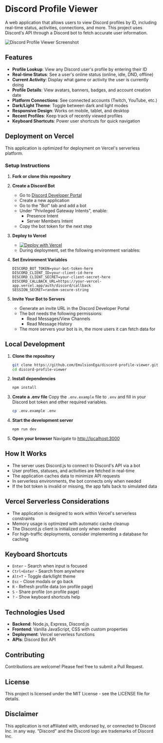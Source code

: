 # Discord Profile Viewer

A web application that allows users to view Discord profiles by ID, including real-time status, activities, connections, and more. This project uses Discord's API through a Discord bot to fetch accurate user information.

![Discord Profile Viewer Screenshot](https://i.ibb.co/V0VxJf1B/Screenshot-2025-05-13-173322.png)

## Features

- **Profile Lookup**: View any Discord user's profile by entering their ID
- **Real-time Status**: See a user's online status (online, idle, DND, offline)
- **Current Activity**: Display what game or activity the user is currently doing
- **Profile Details**: View avatars, banners, badges, and account creation date
- **Platform Connections**: See connected accounts (Twitch, YouTube, etc.)
- **Dark/Light Theme**: Toggle between dark and light modes
- **Responsive Design**: Works on mobile, tablet, and desktop
- **Recent Profiles**: Keep track of recently viewed profiles
- **Keyboard Shortcuts**: Power user shortcuts for quick navigation

## Deployment on Vercel

This application is optimized for deployment on Vercel's serverless platform.

### Setup Instructions

1. **Fork or clone this repository**

2. **Create a Discord Bot**
   - Go to [Discord Developer Portal](https://discord.com/developers/applications)
   - Create a new application
   - Go to the "Bot" tab and add a bot
   - Under "Privileged Gateway Intents", enable:
     - Presence Intent
     - Server Members Intent
   - Copy the bot token for the next step

3. **Deploy to Vercel**
   - [![Deploy with Vercel](https://vercel.com/button)](https://vercel.com/new/clone?repository-url=https%3A%2F%2Fgithub.com%2Fyourusername%2Fdiscord-profile-viewer)
   - During deployment, set the following environment variables:

4. **Set Environment Variables**
   ```
   DISCORD_BOT_TOKEN=your-bot-token-here
   DISCORD_CLIENT_ID=your-client-id-here
   DISCORD_CLIENT_SECRET=your-client-secret-here
   DISCORD_CALLBACK_URL=https://your-vercel-app.vercel.app/auth/discord/callback
   SESSION_SECRET=random-secure-string
   ```

5. **Invite Your Bot to Servers**
   - Generate an invite URL in the Discord Developer Portal
   - The bot needs the following permissions:
     - Read Messages/View Channels
     - Read Message History
   - The more servers your bot is in, the more users it can fetch data for

## Local Development

1. **Clone the repository**
   ```bash
   git clone https://github.com/EmulsionEga/discord-profile-viewer.git
   cd discord-profile-viewer
   ```

2. **Install dependencies**
   ```bash
   npm install
   ```

3. **Create a .env file**
   Copy the `.env.example` file to `.env` and fill in your Discord bot token and other required variables.
   ```bash
   cp .env.example .env
   ```

4. **Start the development server**
   ```bash
   npm run dev
   ```

5. **Open your browser**
   Navigate to [http://localhost:3000](http://localhost:3000)

## How It Works

- The server uses Discord.js to connect to Discord's API via a bot
- User profiles, statuses, and activities are fetched in real-time
- The application caches data to minimize API requests
- In serverless environments, the bot connects only when needed
- If the bot token is invalid or missing, the app falls back to simulated data

## Vercel Serverless Considerations

- The application is designed to work within Vercel's serverless constraints
- Memory usage is optimized with automatic cache cleanup
- The Discord.js client is initialized only when needed
- For high-traffic deployments, consider implementing a database for caching

## Keyboard Shortcuts

- `Enter` - Search when input is focused
- `Ctrl+Enter` - Search from anywhere
- `Alt+T` - Toggle dark/light theme
- `Esc` - Close modals or go back
- `R` - Refresh profile data (on profile page)
- `S` - Share profile (on profile page)
- `?` - Show keyboard shortcuts help

## Technologies Used

- **Backend**: Node.js, Express, Discord.js
- **Frontend**: Vanilla JavaScript, CSS with custom properties
- **Deployment**: Vercel serverless functions
- **APIs**: Discord Bot API

## Contributing

Contributions are welcome! Please feel free to submit a Pull Request.

## License

This project is licensed under the MIT License - see the LICENSE file for details.

## Disclaimer

This application is not affiliated with, endorsed by, or connected to Discord Inc. in any way. "Discord" and the Discord logo are trademarks of Discord Inc.
